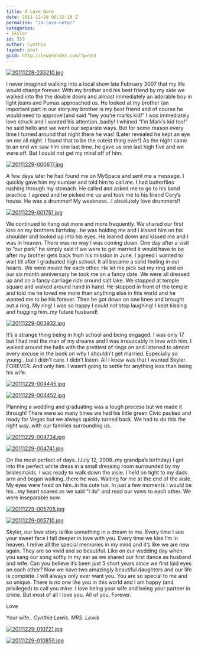```yaml
---
title: A Love Note
date: 2011-12-29 06:32:20 Z
permalink: "/a-love-note/"
categories:
- Skyler
id: 553
author: Cynthia
layout: post
guid: http://lewynandez.com/?p=553
---
```


<a href="http://i0.wp.com/lewynandez.com/wp-content/uploads/2011/12/20111228-233210.jpg" rel="lightbox[553]"><img src="http://i0.wp.com/lewynandez.com/wp-content/uploads/2011/12/20111228-233210.jpg?w=793" alt="20111228-233210.jpg" class="alignnone size-full" data-recalc-dims="1" /></a>
  
I never imagined walking into a local show late February 2007 that my life would change forever. With my brother and his best friend by my side we walked into the the double doors and almost immediately an adorable boy in light jeans and Pumas approached us. He looked at my brother (an important part in our story.my brother is my best friend and of course he would need to approve!)and said &#8220;hey you&#8217;re marks kid!&#8221; I was immediately love struck and I wanted his attention..badly! I whined &#8220;I&#8217;m Mark&#8217;s kid too!&#8221; he said hello and we went our separate ways. But for some reason every time I turned around that night there he was! (Later revealed he kept an eye on me all night. I found that to be the cutest thing ever!) As the night came to an end we saw him one last time..he gave us one last high five and we were off. But I could not get my mind off of him. 

<a href="http://i2.wp.com/lewynandez.com/wp-content/uploads/2011/12/20111229-000617.jpg" rel="lightbox[553]"><img src="http://i2.wp.com/lewynandez.com/wp-content/uploads/2011/12/20111229-000617.jpg?w=793" alt="20111229-000617.jpg" class="alignnone size-full" data-recalc-dims="1" /></a>
  
A few days later he had found me on MySpace and sent me a message. I quickly gave him my number and told him to call me. I had butterflies rushing through my stomach. He called and asked me to go to his band practice. I agreed and he picked me up and took me to his friend Cory&#8217;s house. He was a drummer! My weakness&#8230;I absolutely love drummers!! 

<a href="http://i2.wp.com/lewynandez.com/wp-content/uploads/2011/12/20111229-001751.jpg" rel="lightbox[553]"><img src="http://i2.wp.com/lewynandez.com/wp-content/uploads/2011/12/20111229-001751.jpg?w=793" alt="20111229-001751.jpg" class="alignnone size-full" data-recalc-dims="1" /></a>
  
We continued to hang out more and more frequently. We shared our first kiss on my brothers birthday&#8230;he was holding me and I kissed him on his shoulder and looked up into his eyes. He leaned down and kissed me and I was in heaven. There was no way I was coming down. One day after a visit to &#8220;our park&#8221; he simply said if we were to get married it would have to be after my brother gets back from his mission in June. I agreed I wanted to wait till after I graduated high school. It all became a solid feeling in our hearts. We were meant for each other. He let me pick out my ring and on our six month anniversary he took me on a fancy date. We were all dressed up and on a fancy carriage ride around salt lake. We stopped at temple square and walked around hand in hand. He stopped in front of the temple and told me he loved me more than anything else in this world and he wanted me to be his forever. Then he got down on one knee and brought out a ring. My ring! I was so happy I could not stop laughing! I kept kissing and hugging him..my future husband! 

<a href="http://i2.wp.com/lewynandez.com/wp-content/uploads/2011/12/20111229-003932.jpg" rel="lightbox[553]"><img src="http://i2.wp.com/lewynandez.com/wp-content/uploads/2011/12/20111229-003932.jpg?w=793" alt="20111229-003932.jpg" class="alignnone size-full" data-recalc-dims="1" /></a>
  
It&#8217;s a strange thing being in high school and being engaged. I was only 17 but I had met the man of my dreams and I was irrevocably in love with him. I walked around the halls with the prettiest of rings on and listened to almost every excuse in the book on why I shouldn&#8217;t get married. Especially so young&#8230;but I didn&#8217;t care. I didn&#8217;t listen. All I knew was that I wanted Skyler. FOREVER. And only him. I wasn&#8217;t going to settle for anything less than being his wife. 

<a href="http://i2.wp.com/lewynandez.com/wp-content/uploads/2011/12/20111229-004445.jpg" rel="lightbox[553]"><img src="http://i2.wp.com/lewynandez.com/wp-content/uploads/2011/12/20111229-004445.jpg?w=793" alt="20111229-004445.jpg" class="alignnone size-full" data-recalc-dims="1" /></a>

<a href="http://i2.wp.com/lewynandez.com/wp-content/uploads/2011/12/20111229-004452.jpg" rel="lightbox[553]"><img src="http://i2.wp.com/lewynandez.com/wp-content/uploads/2011/12/20111229-004452.jpg?w=793" alt="20111229-004452.jpg" class="alignnone size-full" data-recalc-dims="1" /></a>
  
Planning a wedding and graduating was a tough process but we made it through! There were so many times we had his little green Civic packed and ready for Vegas but we always quickly turned back. We had to do this the right way..with our families surrounding us. 

<a href="http://i2.wp.com/lewynandez.com/wp-content/uploads/2011/12/20111229-004734.jpg" rel="lightbox[553]"><img src="http://i2.wp.com/lewynandez.com/wp-content/uploads/2011/12/20111229-004734.jpg?w=793" alt="20111229-004734.jpg" class="alignnone size-full" data-recalc-dims="1" /></a>

<a href="http://i1.wp.com/lewynandez.com/wp-content/uploads/2011/12/20111229-004741.jpg" rel="lightbox[553]"><img src="http://i1.wp.com/lewynandez.com/wp-content/uploads/2011/12/20111229-004741.jpg?w=793" alt="20111229-004741.jpg" class="alignnone size-full" data-recalc-dims="1" /></a>
  
On the most perfect of days..(July 12, 2008..my grandpa&#8217;s birthday) I got into the perfect white dress in a small dressing room surrounded by my bridesmaids. I was ready to walk down the aisle. I held on tight to my dads arm and began walking..there he was. Waiting for me at the end of the aisle. My eyes were fixed on him..in his cute tux. In just a few moments I would be his&#8230;my heart soared as we said &#8220;I do&#8221; and read our vows to each other. We were inseparable now. 

<a href="http://i0.wp.com/lewynandez.com/wp-content/uploads/2011/12/20111229-005705.jpg" rel="lightbox[553]"><img src="http://i0.wp.com/lewynandez.com/wp-content/uploads/2011/12/20111229-005705.jpg?w=793" alt="20111229-005705.jpg" class="alignnone size-full" data-recalc-dims="1" /></a>

<a href="http://i0.wp.com/lewynandez.com/wp-content/uploads/2011/12/20111229-005710.jpg" rel="lightbox[553]"><img src="http://i0.wp.com/lewynandez.com/wp-content/uploads/2011/12/20111229-005710.jpg?w=793" alt="20111229-005710.jpg" class="alignnone size-full" data-recalc-dims="1" /></a>
  
Skyler, our love story is like something in a dream to me. Every time I see your sweet face I fall deeper in love with you. Every time we kiss I&#8217;m in heaven. I relive all the special memories in my mind and it&#8217;s like we are new again. They are so vivid and so beautiful. Like on our wedding day when you sang our song softly in my ear as we shared our first dance as husband and wife. Can you believe it&#8217;s been just 5 short years since we first laid eyes on each other? Now we have two amazingly beautiful daughters and our life is complete. I will always only ever want you. You are so special to me and so unique. There is no one like you in this world and I am happy (and privileged) to call you mine. I love being your wife and being your partner in crime. But most of all I love you. All of you. Forever.
  
Love
  
Your wife.. _Cynthia Lewis. MRS. Lewis_ 

<a href="http://i0.wp.com/lewynandez.com/wp-content/uploads/2011/12/20111229-010721.jpg" rel="lightbox[553]"><img src="http://i0.wp.com/lewynandez.com/wp-content/uploads/2011/12/20111229-010721.jpg?w=793" alt="20111229-010721.jpg" class="alignnone size-full" data-recalc-dims="1" /></a>

<a href="http://i2.wp.com/lewynandez.com/wp-content/uploads/2011/12/20111229-010859.jpg" rel="lightbox[553]"><img src="http://i2.wp.com/lewynandez.com/wp-content/uploads/2011/12/20111229-010859.jpg?w=793" alt="20111229-010859.jpg" class="alignnone size-full" data-recalc-dims="1" /></a>